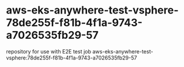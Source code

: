 # aws-eks-anywhere-test-vsphere-78de255f-f81b-4f1a-9743-a7026535fb29-57
repository for use with E2E test job aws-eks-anywhere-test-vsphere:78de255f-f81b-4f1a-9743-a7026535fb29-57
